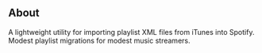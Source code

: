 ## About

A lightweight utility for importing playlist XML files from iTunes into Spotify. Modest playlist migrations for modest music streamers.
